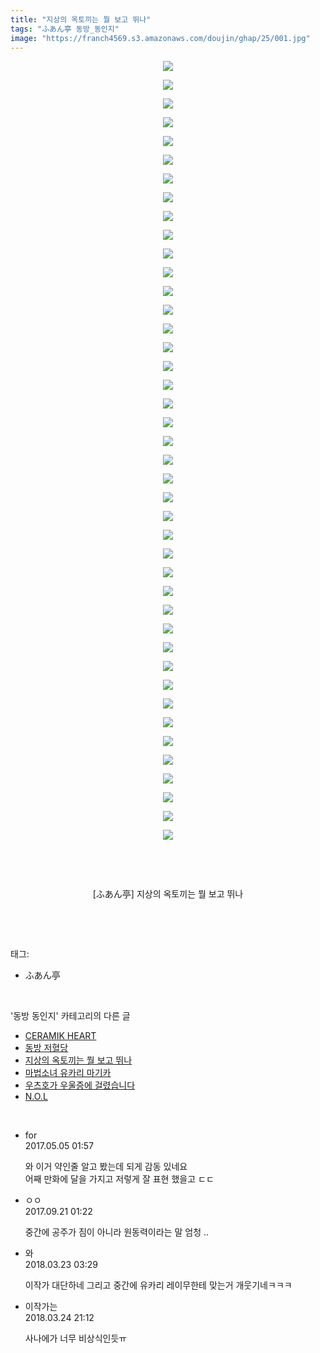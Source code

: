 ```yaml
---
title: "지상의 옥토끼는 뭘 보고 뛰나"
tags: "ふあん亭 동방_동인지"
image: "https://franch4569.s3.amazonaws.com/doujin/ghap/25/001.jpg"
---
```

<div class="article">
<p style="text-align: center; clear: none; float: none;"><img src="{{ site.imgserver2 }}/ghap/25/001.jpg"/></p>
<p style="text-align: center; clear: none; float: none;"><img src="{{ site.imgserver2 }}/ghap/25/002.jpg"/></p>
<p style="text-align: center; clear: none; float: none;"><img src="{{ site.imgserver2 }}/ghap/25/003.jpg"/></p>
<p style="text-align: center; clear: none; float: none;"><img src="{{ site.imgserver2 }}/ghap/25/004.jpg"/></p>
<p style="text-align: center; clear: none; float: none;"><img src="{{ site.imgserver2 }}/ghap/25/005.jpg"/></p>
<p style="text-align: center; clear: none; float: none;"><img src="{{ site.imgserver2 }}/ghap/25/006.jpg"/></p>
<p style="text-align: center; clear: none; float: none;"><img src="{{ site.imgserver2 }}/ghap/25/007.jpg"/></p>
<p style="text-align: center; clear: none; float: none;"><img src="{{ site.imgserver2 }}/ghap/25/008.jpg"/></p>
<p style="text-align: center; clear: none; float: none;"><img src="{{ site.imgserver2 }}/ghap/25/009.jpg"/></p>
<p style="text-align: center; clear: none; float: none;"><img src="{{ site.imgserver2 }}/ghap/25/010.jpg"/></p>
<p style="text-align: center; clear: none; float: none;"><img src="{{ site.imgserver2 }}/ghap/25/011.jpg"/></p>
<p style="text-align: center; clear: none; float: none;"><img src="{{ site.imgserver2 }}/ghap/25/012.jpg"/></p>
<p style="text-align: center; clear: none; float: none;"><img src="{{ site.imgserver2 }}/ghap/25/013.jpg"/></p>
<p style="text-align: center; clear: none; float: none;"><img src="{{ site.imgserver2 }}/ghap/25/014.jpg"/></p>
<p style="text-align: center; clear: none; float: none;"><img src="{{ site.imgserver2 }}/ghap/25/015.jpg"/></p>
<p style="text-align: center; clear: none; float: none;"><img src="{{ site.imgserver2 }}/ghap/25/016.jpg"/></p>
<p style="text-align: center; clear: none; float: none;"><img src="{{ site.imgserver2 }}/ghap/25/017.jpg"/></p>
<p style="text-align: center; clear: none; float: none;"><img src="{{ site.imgserver2 }}/ghap/25/018.jpg"/></p>
<p style="text-align: center; clear: none; float: none;"><img src="{{ site.imgserver2 }}/ghap/25/019.jpg"/></p>
<p style="text-align: center; clear: none; float: none;"><img src="{{ site.imgserver2 }}/ghap/25/020.jpg"/></p>
<p style="text-align: center; clear: none; float: none;"><img src="{{ site.imgserver2 }}/ghap/25/021.jpg"/></p>
<p style="text-align: center; clear: none; float: none;"><img src="{{ site.imgserver2 }}/ghap/25/022.jpg"/></p>
<p style="text-align: center; clear: none; float: none;"><img src="{{ site.imgserver2 }}/ghap/25/023.jpg"/></p>
<p style="text-align: center; clear: none; float: none;"><img src="{{ site.imgserver2 }}/ghap/25/024.jpg"/></p>
<p style="text-align: center; clear: none; float: none;"><img src="{{ site.imgserver2 }}/ghap/25/025.jpg"/></p>
<p style="text-align: center; clear: none; float: none;"><img src="{{ site.imgserver2 }}/ghap/25/026.jpg"/></p>
<p style="text-align: center; clear: none; float: none;"><img src="{{ site.imgserver2 }}/ghap/25/027.jpg"/></p>
<p style="text-align: center; clear: none; float: none;"><img src="{{ site.imgserver2 }}/ghap/25/028.jpg"/></p>
<p style="text-align: center; clear: none; float: none;"><img src="{{ site.imgserver2 }}/ghap/25/029.jpg"/></p>
<p style="text-align: center; clear: none; float: none;"><img src="{{ site.imgserver2 }}/ghap/25/030.jpg"/></p>
<p style="text-align: center; clear: none; float: none;"><img src="{{ site.imgserver2 }}/ghap/25/031.jpg"/></p>
<p style="text-align: center; clear: none; float: none;"><img src="{{ site.imgserver2 }}/ghap/25/032.jpg"/></p>
<p style="text-align: center; clear: none; float: none;"><img src="{{ site.imgserver2 }}/ghap/25/033.jpg"/></p>
<p style="text-align: center; clear: none; float: none;"><img src="{{ site.imgserver2 }}/ghap/25/034.jpg"/></p>
<p style="text-align: center; clear: none; float: none;"><img src="{{ site.imgserver2 }}/ghap/25/035.jpg"/></p>
<p style="text-align: center; clear: none; float: none;"><img src="{{ site.imgserver2 }}/ghap/25/036.jpg"/></p>
<p style="text-align: center; clear: none; float: none;"><img src="{{ site.imgserver2 }}/ghap/25/037.jpg"/></p>
<p style="text-align: center; clear: none; float: none;"><img src="{{ site.imgserver2 }}/ghap/25/038.jpg"/></p>
<p style="text-align: center; clear: none; float: none;"><img src="{{ site.imgserver2 }}/ghap/25/039.jpg"/></p>
<p style="text-align: center; clear: none; float: none;"><img src="{{ site.imgserver2 }}/ghap/25/040.jpg"/></p>
<p style="text-align: center; clear: none; float: none;"><img src="{{ site.imgserver2 }}/ghap/25/041.jpg"/></p>
<p style="text-align: center; clear: none; float: none;"><img src="{{ site.imgserver2 }}/ghap/25/042.jpg"/></p>
<p style="text-align: center; clear: none; float: none;"><br/></p>
<p style="text-align: center; clear: none; float: none;"><br/></p>
<p style="text-align: center; clear: none; float: none;">[ふあん亭] 지상의 옥토끼는 뭘 보고 뛰나</p>
<p><br/></p>
</div><br/>
<div class="tagTrail">
<p>태그: </p>
<ul>
<li>ふあん亭</li>
</ul>
</div><br/>
<div class="another">
<p>'동방 동인지' 카테고리의 다른 글</p>
<ul>
<li><a href="/ghap_27">CERAMIK HEART</a></li>
<li><a href="/ghap_26">동방 저혈당</a></li>
<li><a href="/ghap_25">지상의 옥토끼는 뭘 보고 뛰나</a></li>
<li><a href="/ghap_24">마법소녀 유카리 마기카</a></li>
<li><a href="/ghap_23">우츠호가 우울증에 걸렸습니다</a></li>
<li><a href="/ghap_22">N.O.L</a></li>
</ul>
</div><br/>
<div class="cb_module cb_fluid">
<div class="cb_wrt cb_profile">
<div class="comment">
<ul>
<li class="cb_thumb_off" id="comment14981381">
<div class="cb_comment_area">
<div class="cb_info_area">
<div class="cb_section">
<span class="cb_nick_name">for</span>
</div>
<div class="cb_section">
<span class="cb_date">2017.05.05 01:57 </span>
</div>
</div>
<div class="cb_dsc_comment">
<p class="cb_dsc">
											와 이거 약인줄 알고 봤는데 되게 감동 있네요<br/>
어째 만화에 달을 가지고 저렇게 잘 표현 했을고 ㄷㄷ
										</p>
</div>
</div></li>
<li class="cb_thumb_off" id="comment15087338">
<div class="cb_comment_area">
<div class="cb_info_area">
<div class="cb_section">
<span class="cb_nick_name">ㅇㅇ</span>
</div>
<div class="cb_section">
<span class="cb_date">2017.09.21 01:22 </span>
</div>
</div>
<div class="cb_dsc_comment">
<p class="cb_dsc">
											중간에 공주가 짐이 아니라 원동력이라는 말 엄청 ..
										</p>
</div>
</div></li>
<li class="cb_thumb_off" id="comment15224784">
<div class="cb_comment_area">
<div class="cb_info_area">
<div class="cb_section">
<span class="cb_nick_name">와</span>
</div>
<div class="cb_section">
<span class="cb_date">2018.03.23 03:29 </span>
</div>
</div>
<div class="cb_dsc_comment">
<p class="cb_dsc">
											이작가 대단하네 그리고 중간에 유카리 레이무한테 맞는거 개웃기네ㅋㅋㅋ
										</p>
</div>
</div></li>
<li class="cb_thumb_off" id="comment15226324">
<div class="cb_comment_area">
<div class="cb_info_area">
<div class="cb_section">
<span class="cb_nick_name">이작가는</span>
</div>
<div class="cb_section">
<span class="cb_date">2018.03.24 21:12 </span>
</div>
</div>
<div class="cb_dsc_comment">
<p class="cb_dsc">
											사나에가 너무 비상식인듯ㅠ
										</p>
</div>
</div></li>
</ul>
</div>
</div><!-- commentList close -->
</div><br/>
